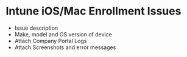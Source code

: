 <properties
   pageTitle="Scoping questions for Enrollment Issues"
   description="Scoping questions for Enrollment Issues"
   authors="mackie1604"
   selfHelpType="supportTopicBasedScopingQuestions"
   supportTopicIds="32530435"
  productPesIds="15584"
  cloudEnvironments="public"
/>
# Intune iOS/Mac Enrollment Issues
*  Issue description
*  Make, model and OS version of device
*  Attach Company Portal Logs
*  Attach Screenshots and error messages<br>
